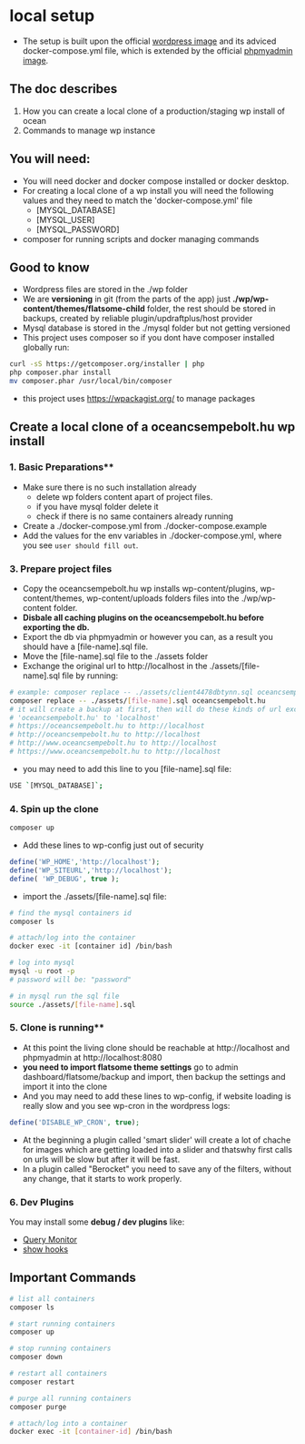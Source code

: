 #  

# local setup
- The setup is built upon the official [wordpress image](https://hub.docker.com/_/wordpres) and its adviced docker-compose.yml file,
which is extended by the official [phpmyadmin image](https://hub.docker.com/r/phpmyadmin/phpmyadmin/). 

## The doc describes
 1. How you can create a local clone of a production/staging wp install of ocean
 3. Commands to manage wp instance

## You will need:
- You will need docker and docker compose installed or docker desktop.
- For creating a local clone of a wp install you will need the following values and they need to match the 'docker-compose.yml' file
  - [MYSQL_DATABASE]
  - [MYSQL_USER]
  - [MYSQL_PASSWORD]
- composer for running scripts and docker managing commands

## Good to know
- Wordpress files are stored in the ./wp folder
- We are **versioning** in git (from the parts of the app) just **./wp/wp-content/themes/flatsome-child** folder, the rest should be stored in backups, created by reliable plugin/updraftplus/host provider
- Mysql database is stored in the ./mysql folder but not getting versioned
- This project uses composer so if you dont have composer installed globally run:
```sh
curl -sS https://getcomposer.org/installer | php
php composer.phar install
mv composer.phar /usr/local/bin/composer
```
- this project uses https://wpackagist.org/ to manage packages

## Create a local clone of a oceancsempebolt.hu wp install

### 1. Basic Preparations**
- Make sure there is no such installation already
  - delete wp folders content apart of project files.
  - if you have mysql folder delete it
  - check if there is no same containers already running
- Create a ./docker-compose.yml from ./docker-compose.example
- Add the values for the env variables in ./docker-compose.yml, where you see `user should fill out`.

### 3. Prepare project files
- Copy the oceancsempebolt.hu wp installs wp-content/plugins, wp-content/themes, wp-content/uploads folders files into the ./wp/wp-content folder.
- **Disbale all caching plugins on the oceancsempebolt.hu before exporting the db.**
- Export the db via phpmyadmin or however you can, as a result you should have a [file-name].sql file.
- Move the [file-name].sql file to the ./assets folder
- Exchange the original url to http://localhost in the ./assets/[file-name].sql file by running:
```sh
# example: composer replace -- ./assets/client4478dbtynn.sql oceancsempebolt.hu
composer replace -- ./assets/[file-name].sql oceancsempebolt.hu
# it will create a backup at first, then will do these kinds of url exchanges:
# 'oceancsempebolt.hu' to 'localhost'
# https://oceancsempebolt.hu to http://localhost
# http://oceancsempebolt.hu to http://localhost
# http://www.oceancsempebolt.hu to http://localhost
# https://www.oceancsempebolt.hu to http://localhost
```
- you may need to add this line to you [file-name].sql file:
```sh
USE `[MYSQL_DATABASE]`;
```

### 4. Spin up the clone
```sh
composer up
```
- Add these lines to wp-config just out of security
```php
define('WP_HOME','http://localhost');
define('WP_SITEURL','http://localhost');
define( 'WP_DEBUG', true );
```
- import the ./assets/[file-name].sql file:
```sh
# find the mysql containers id
composer ls

# attach/log into the container
docker exec -it [container id] /bin/bash

# log into mysql
mysql -u root -p
# password will be: "password"

# in mysql run the sql file
source ./assets/[file-name].sql
```

### 5. Clone is running**
- At this point the living clone should be reachable at http://localhost and phpmyadmin at http://localhost:8080
- **you need to import flatsome theme settings** go to admin dashboard/flatsome/backup and import, then backup the settings and import it into the clone
- And you may need to add these lines to wp-config, if website loading is really slow and you see wp-cron in the wordpress logs:
```php
define('DISABLE_WP_CRON', true);
```
- At the beginning a plugin called 'smart slider' will create a lot of chache for images which are getting loaded into a slider and thatswhy first calls on urls will be slow but after it will be fast.
- In a plugin called "Berocket" you need to save any of the filters, without any change, that it starts to work properly.

### 6. Dev Plugins
You may install some **debug / dev plugins** like:
- [Query Monitor](https://wordpress.org/plugins/search/query+monitor/)
- [show hooks](https://wordpress.org/plugins/search/show+hooks/)

## Important Commands
```sh
# list all containers
composer ls

# start running containers
composer up

# stop running containers
composer down

# restart all containers
composer restart

# purge all running containers
composer purge

# attach/log into a container
docker exec -it [container-id] /bin/bash
```
